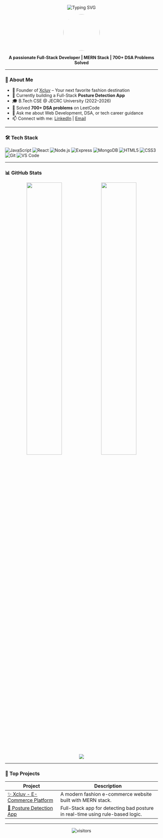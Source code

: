 <p align="center">
  <img src="https://readme-typing-svg.demolab.com?font=Fira+Code&size=24&pause=1000&center=true&vCenter=true&width=435&lines=Hi+%F0%9F%91%8B%2C+I'm+Raushan+Sagar!;Full-Stack+Developer+%F0%9F%92%BB;MERN+Stack+Enthusiast+%F0%9F%92%80;Problem+Solver+%F0%9F%A7%91%E2%80%8D%F0%9F%92%BB" alt="Typing SVG" />
</p>

<p align="center">
  <img src="https://avatars.githubusercontent.com/u/73040102?v=4" width="120" height="120" style="border-radius:50%;" />
</p>

<p align="center">
  <b>A passionate Full-Stack Developer | MERN Stack | 700+ DSA Problems Solved</b>
</p>

---

### 🚀 About Me
- 🔭 Founder of [Xcluv](https://xcluv-frontend.onrender.com) – Your next favorite fashion destination  
- 🌱 Currently building a Full-Stack **Posture Detection App**  
- 🎓 B.Tech CSE @ JECRC University (2022–2026)  
- 🧠 Solved **700+ DSA problems** on LeetCode  
- 💬 Ask me about Web Development, DSA, or tech career guidance  
- 📫 Connect with me: [LinkedIn](https://www.linkedin.com/in/raushansagar/) | [Email](mailto:your@email.com)

---

### 🛠️ Tech Stack

![JavaScript](https://img.shields.io/badge/JavaScript-F7DF1E?style=flat&logo=javascript&logoColor=black)
![React](https://img.shields.io/badge/React-20232A?style=flat&logo=react&logoColor=61DAFB)
![Node.js](https://img.shields.io/badge/Node.js-339933?style=flat&logo=node.js&logoColor=white)
![Express](https://img.shields.io/badge/Express.js-404D59?style=flat)
![MongoDB](https://img.shields.io/badge/MongoDB-4EA94B?style=flat&logo=mongodb&logoColor=white)
![HTML5](https://img.shields.io/badge/HTML5-E34F26?style=flat&logo=html5&logoColor=white)
![CSS3](https://img.shields.io/badge/CSS3-1572B6?style=flat&logo=css3&logoColor=white)
![Git](https://img.shields.io/badge/Git-F05032?style=flat&logo=git&logoColor=white)
![VS Code](https://img.shields.io/badge/VS%20Code-007ACC?style=flat&logo=visual-studio-code&logoColor=white)

---

### 📊 GitHub Stats

<p align="center">
  <img src="https://github-readme-stats.vercel.app/api?username=RaushanSagar&show_icons=true&theme=radical" width="48%" />
  <img src="https://github-readme-streak-stats.herokuapp.com/?user=RaushanSagar&theme=radical" width="48%" />
</p>

<p align="center">
  <img src="https://github-readme-activity-graph.vercel.app/graph?username=RaushanSagar&theme=react-dark" />
</p>

---

### 🌟 Top Projects
| Project | Description |
|--------|-------------|
| [✨ Xcluv - E-Commerce Platform](https://github.com/Projects/tree/main/Ecommerce/Xcluv) | A modern fashion e-commerce website built with MERN stack. |
| [🦾 Posture Detection App](https://github.com/RaushanSagar/posture-detector) | Full-Stack app for detecting bad posture in real-time using rule-based logic. |

---

<p align="center">
  <img src="https://komarev.com/ghpvc/?username=RaushanSagar&style=flat-square&color=brightgreen" alt="visitors" />
</p>
